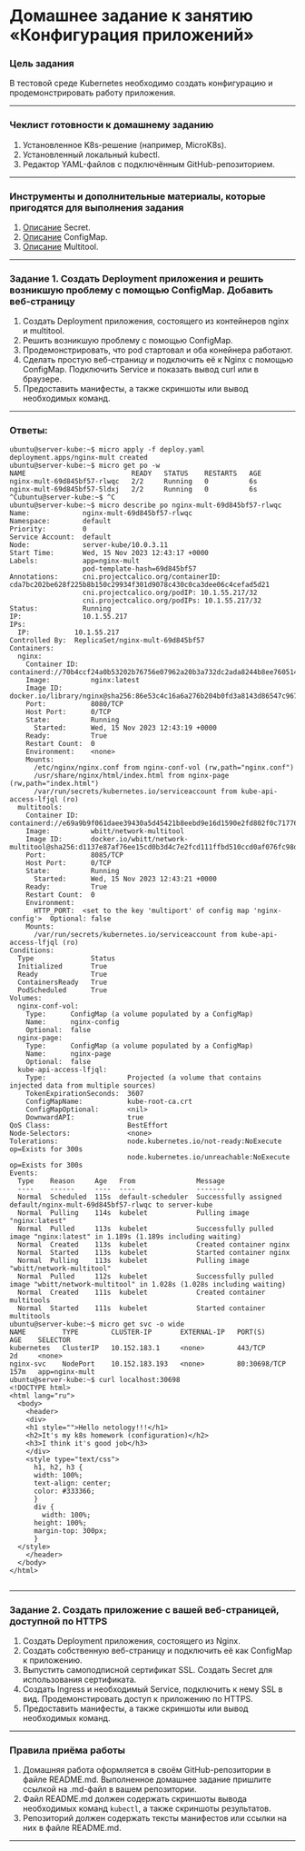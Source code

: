 # Домашнее задание к занятию «Конфигурация приложений»

### Цель задания

В тестовой среде Kubernetes необходимо создать конфигурацию и продемонстрировать работу приложения.

------

### Чеклист готовности к домашнему заданию

1. Установленное K8s-решение (например, MicroK8s).
2. Установленный локальный kubectl.
3. Редактор YAML-файлов с подключённым GitHub-репозиторием.

------

### Инструменты и дополнительные материалы, которые пригодятся для выполнения задания

1. [Описание](https://kubernetes.io/docs/concepts/configuration/secret/) Secret.
2. [Описание](https://kubernetes.io/docs/concepts/configuration/configmap/) ConfigMap.
3. [Описание](https://github.com/wbitt/Network-MultiTool) Multitool.

------

### Задание 1. Создать Deployment приложения и решить возникшую проблему с помощью ConfigMap. Добавить веб-страницу

1. Создать Deployment приложения, состоящего из контейнеров nginx и multitool.
2. Решить возникшую проблему с помощью ConfigMap.
3. Продемонстрировать, что pod стартовал и оба конейнера работают.
4. Сделать простую веб-страницу и подключить её к Nginx с помощью ConfigMap. Подключить Service и показать вывод curl или в браузере.
5. Предоставить манифесты, а также скриншоты или вывод необходимых команд.

------

### Ответы:    

```
ubuntu@server-kube:~$ micro apply -f deploy.yaml
deployment.apps/nginx-mult created
ubuntu@server-kube:~$ micro get po -w
NAME                          READY   STATUS    RESTARTS   AGE
nginx-mult-69d845bf57-rlwqc   2/2     Running   0          6s
nginx-mult-69d845bf57-5ldxj   2/2     Running   0          6s
^Cubuntu@server-kube:~$ ^C
ubuntu@server-kube:~$ micro describe po nginx-mult-69d845bf57-rlwqc
Name:             nginx-mult-69d845bf57-rlwqc
Namespace:        default
Priority:         0
Service Account:  default
Node:             server-kube/10.0.3.11
Start Time:       Wed, 15 Nov 2023 12:43:17 +0000
Labels:           app=nginx-mult
                  pod-template-hash=69d845bf57
Annotations:      cni.projectcalico.org/containerID: cda7bc202be628f225b8b150c29934f301d9078c430c0ca3dee06c4cefad5d21
                  cni.projectcalico.org/podIP: 10.1.55.217/32
                  cni.projectcalico.org/podIPs: 10.1.55.217/32
Status:           Running
IP:               10.1.55.217
IPs:
  IP:           10.1.55.217
Controlled By:  ReplicaSet/nginx-mult-69d845bf57
Containers:
  nginx:
    Container ID:   containerd://70b4ccf24a0b53202b76756e07962a20b3a732dc2ada8244b8ee76051412f0b9
    Image:          nginx:latest
    Image ID:       docker.io/library/nginx@sha256:86e53c4c16a6a276b204b0fd3a8143d86547c967dc8258b3d47c3a21bb68d3c6
    Port:           8080/TCP
    Host Port:      0/TCP
    State:          Running
      Started:      Wed, 15 Nov 2023 12:43:19 +0000
    Ready:          True
    Restart Count:  0
    Environment:    <none>
    Mounts:
      /etc/nginx/nginx.conf from nginx-conf-vol (rw,path="nginx.conf")
      /usr/share/nginx/html/index.html from nginx-page (rw,path="index.html")
      /var/run/secrets/kubernetes.io/serviceaccount from kube-api-access-lfjql (ro)
  multitools:
    Container ID:   containerd://e69a9b9f061daee39430a5d45421b8eebd9e16d1590e2fd802f0c7177600c011
    Image:          wbitt/network-multitool
    Image ID:       docker.io/wbitt/network-multitool@sha256:d1137e87af76ee15cd0b3d4c7e2fcd111ffbd510ccd0af076fc98dddfc50a735
    Port:           8085/TCP
    Host Port:      0/TCP
    State:          Running
      Started:      Wed, 15 Nov 2023 12:43:21 +0000
    Ready:          True
    Restart Count:  0
    Environment:
      HTTP_PORT:  <set to the key 'multiport' of config map 'nginx-config'>  Optional: false
    Mounts:
      /var/run/secrets/kubernetes.io/serviceaccount from kube-api-access-lfjql (ro)
Conditions:
  Type              Status
  Initialized       True
  Ready             True
  ContainersReady   True
  PodScheduled      True
Volumes:
  nginx-conf-vol:
    Type:      ConfigMap (a volume populated by a ConfigMap)
    Name:      nginx-config
    Optional:  false
  nginx-page:
    Type:      ConfigMap (a volume populated by a ConfigMap)
    Name:      nginx-page
    Optional:  false
  kube-api-access-lfjql:
    Type:                    Projected (a volume that contains injected data from multiple sources)
    TokenExpirationSeconds:  3607
    ConfigMapName:           kube-root-ca.crt
    ConfigMapOptional:       <nil>
    DownwardAPI:             true
QoS Class:                   BestEffort
Node-Selectors:              <none>
Tolerations:                 node.kubernetes.io/not-ready:NoExecute op=Exists for 300s
                             node.kubernetes.io/unreachable:NoExecute op=Exists for 300s
Events:
  Type    Reason     Age   From               Message
  ----    ------     ----  ----               -------
  Normal  Scheduled  115s  default-scheduler  Successfully assigned default/nginx-mult-69d845bf57-rlwqc to server-kube
  Normal  Pulling    114s  kubelet            Pulling image "nginx:latest"
  Normal  Pulled     113s  kubelet            Successfully pulled image "nginx:latest" in 1.189s (1.189s including waiting)
  Normal  Created    113s  kubelet            Created container nginx
  Normal  Started    113s  kubelet            Started container nginx
  Normal  Pulling    113s  kubelet            Pulling image "wbitt/network-multitool"
  Normal  Pulled     112s  kubelet            Successfully pulled image "wbitt/network-multitool" in 1.028s (1.028s including waiting)
  Normal  Created    111s  kubelet            Created container multitools
  Normal  Started    111s  kubelet            Started container multitools
ubuntu@server-kube:~$ micro get svc -o wide
NAME         TYPE        CLUSTER-IP       EXTERNAL-IP   PORT(S)        AGE    SELECTOR
kubernetes   ClusterIP   10.152.183.1     <none>        443/TCP        2d     <none>
nginx-svc    NodePort    10.152.183.193   <none>        80:30698/TCP   157m   app=nginx-mult
ubuntu@server-kube:~$ curl localhost:30698
<!DOCTYPE html>
<html lang="ru">
  <body>
    <header>
    <div>
    <h1 style="">Hello netology!!!</h1>
    <h2>It's my k8s homework (configuration)</h2>
    <h3>I think it's good job</h3>
    </div>
    <style type="text/css">
      h1, h2, h3 {
      width: 100%;
      text-align: center;
      color: #333366;
      }
      div {
        width: 100%;
      height: 100%;
      margin-top: 300px;
      }
  </style>
    </header>
  </body>
</html>


```

------

### Задание 2. Создать приложение с вашей веб-страницей, доступной по HTTPS 

1. Создать Deployment приложения, состоящего из Nginx.
2. Создать собственную веб-страницу и подключить её как ConfigMap к приложению.
3. Выпустить самоподписной сертификат SSL. Создать Secret для использования сертификата.
4. Создать Ingress и необходимый Service, подключить к нему SSL в вид. Продемонстировать доступ к приложению по HTTPS. 
4. Предоставить манифесты, а также скриншоты или вывод необходимых команд.

------

### Правила приёма работы

1. Домашняя работа оформляется в своём GitHub-репозитории в файле README.md. Выполненное домашнее задание пришлите ссылкой на .md-файл в вашем репозитории.
2. Файл README.md должен содержать скриншоты вывода необходимых команд `kubectl`, а также скриншоты результатов.
3. Репозиторий должен содержать тексты манифестов или ссылки на них в файле README.md.

------
